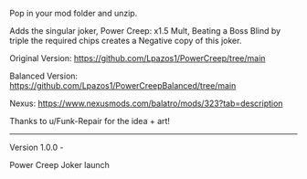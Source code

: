 Pop in your mod folder and unzip.

Adds the singular joker, Power Creep: x1.5 Mult, Beating a Boss Blind by triple the required chips creates a Negative copy of this joker.

Original Version: https://github.com/Lpazos1/PowerCreep/tree/main

Balanced Version: https://github.com/Lpazos1/PowerCreepBalanced/tree/main

Nexus: https://www.nexusmods.com/balatro/mods/323?tab=description

Thanks to u/Funk-Repair for the idea + art!

------------------------------------

Version 1.0.0 -

Power Creep Joker launch
